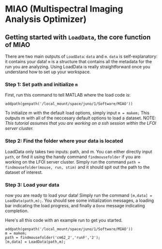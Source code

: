 # MIAO (Multispectral Imaging Analysis Optimizer)

## Getting started with `LoadData`, the core function of MIAO
There are two main outputs of `LoadData`: `data` and `m`. `data` is self-explanatory: it contains your data! `m` is a structure that contains all the metadata for the run you are analyzing. Using LoadData is really straightforward once you understand how to set up your workspace.

### Step 1: Set path and initialize `m`
First, run this command to tell MATLAB where the load code is:

`addpath(genpath('/local_mount/space/juno/1/Software/MIAO'))`

To initialize m with the default load options, simply input `m = makem;` This outputs m with all of the neccesary default options to load a dataset. NOTE: _This tutorial assumes that you are working on a ssh session within the LFOI server cluster._

### Step 2: Find the folder where your data is located
LoadData only takes two inputs: path, and m. You can either directly input `path`, or find it using the handy command `findmousefolder` if you are working on the LFOI server cluster. Simply run the command `path = findmousefolder(mouse, run, stim)` and it should spit out the path to the dataset of interest.

### Step 3: Load your data
now you are ready to load your data! Simply run the command `[m,data] = LoadData(path,m);`. You should see some initialization messages, a loading bar indicating the load progress, and finally a `Done` message indicating completion.

Here's all this code with an example run to get you started.

```
addpath(genpath('/local_mount/space/juno/1/Software/MIAO'))
m = makem;
path = findmousefolder('cm62_2','runF','2');
[m,data] = LoadData(path,m);
```
